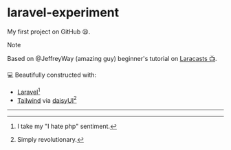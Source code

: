 # laravel-experiment

My first project on GitHub 😫. <br>
    
> [!NOTE]
> Based on @JeffreyWay (amazing guy) beginner's tutorial on [Laracasts 📺](https://laracasts.com/series/30-days-to-learn-laravel-11).

💻 Beautifully constructed with:

- [Laravel](https://github.com/laravel/laravel)[^1]
- [Tailwind](https://github.com/tailwindlabs/tailwindcss) via [daisyUI](https://github.com/saadeghi/daisyui)[^2]

---

[^1]: I take my "I hate php" sentiment.
[^2]: Simply revolutionary.